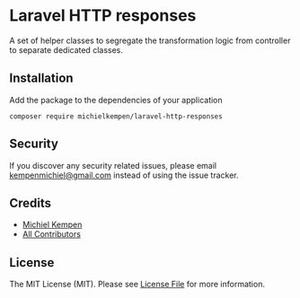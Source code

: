 # Laravel HTTP responses

A set of helper classes to segregate the transformation logic from controller to separate dedicated classes.

## Installation

Add the package to the dependencies of your application

```
composer require michielkempen/laravel-http-responses
```

## Security

If you discover any security related issues, please email kempenmichiel@gmail.com instead of using the issue tracker.

## Credits

- [Michiel Kempen](https://github.com/michielkempen)
- [All Contributors](../../contributors)

## License

The MIT License (MIT). Please see [License File](LICENSE.md) for more information.
